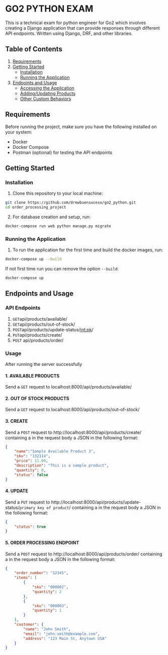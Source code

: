 # GO2 PYTHON EXAM

This is a technical exam for python engineer for Go2 which involves creating a Django application that can provide responses through different API endpoints. Written using
Django, DRF, and other libraries.

## Table of Contents

1. [Requirements](#requirements)
2. [Getting Started](#getting-started)
   - [Installation](#installation)
   - [Running the Application](#running-the-application)
3. [Endpoints and Usage](#usage)
   - [Accessing the Application](#accessing-the-application)
   - [Adding/Updating Products](#adding-updating-products)
   - [Other Custom Behaviors](#other-custom-behaviors)

## Requirements

Before running the project, make sure you have the following installed on your system:

- Docker
- Docker Compose
- Postman (optional) for testing the API endpoints

## Getting Started

### Installation

1. Clone this repository to your local machine:

```bash
git clone https://github.com/drewbuensuceso/go2_python.git
cd order_processing_project
```

2. For database creation and setup, run:

```bash
docker-compose run web python manage.py migrate
```

### Running the Application
1. To run the application for the first time and build the docker images, run:
```bash
docker-compose up --build 
```
If not first time run you can remove the option ```--build```:

```bash
docker-compose up 
```

## Endpoints and Usage

### API Endpoints

1. ```GET```api/products/available/
2. ```GET```api/products/out-of-stock/
3. ```POST```api/products/update-status/<int:pk>/
4. ```PUT```api/products/create/
5. ```POST``` api/products/order/

### Usage

After running the server successfully 


#### 1. AVAILABLE PRODUCTS

Send a ```GET``` request to localhost:8000/api/products/available/

#### 2. OUT OF STOCK PRODUCTS

Send a ```GET``` request to localhost:8000/api/products/out-of-stock/


#### 3. CREATE

Send a ```POST``` request to http://localhost:8000/api/products/create/ containing a in the request body a JSON in the following format:

```json
{   
    "name":"Sample Available Product 3",
    "sku": "132114",
    "price": 11.00,
    "description": "This is a sample product",
    "quantity": 0,
    "status": false
}
```

#### 4. UPDATE

Send a ```PUT``` request to http://localhost:8000/api/products/update-status/```primary key of product```/ containing a in the request body a JSON in the following format:

```json
{   
    "status": true
}
```

#### 5. ORDER PROCESSING ENDPOINT

Send a ```POST``` request to http://localhost:8000/api/products/order/ containing a in the request body a JSON in the following format:

```json
{
    "order_number": "12345",
    "items": [
        {
            "sku": "000002",
            "quantity": 2
        },
        {
            "sku": "000003",
            "quantity": 1
        }
    ],
    "customer": {
        "name": "John Smith",
        "email": "john.smith@example.com",
        "address": "123 Main St, Anytown USA"
    }
}
```
